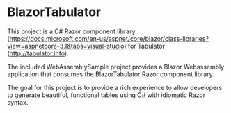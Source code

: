 # BlazorTabulator

This project is a C# Razor component library (https://docs.microsoft.com/en-us/aspnet/core/blazor/class-libraries?view=aspnetcore-3.1&tabs=visual-studio) for Tabulator (http://tabulator.info).

The included WebAssemblySample project provides a Blazor Webassembly application that consumes the BlazorTabulator Razor component library.

The goal for this project is to provide a rich experience to allow developers to generate beautiful, functional tables using C# with idiomatic Razor syntax.
